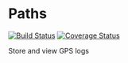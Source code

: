 # Paths

[![Build Status](https://travis-ci.org/carlgreen/paths.svg?branch=master)](https://travis-ci.org/carlgreen/paths)
[![Coverage Status](https://coveralls.io/repos/carlgreen/paths/badge.png)](https://coveralls.io/r/carlgreen/paths)

Store and view GPS logs

